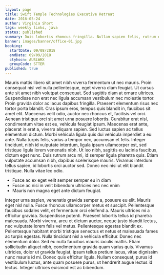 ```yaml
---
layout: page
title: Swift Temple Technologies Executive Retreat
date: 2016-05-24
author: Virginia Short
tags: weekly links, java
status: published
summary: Duis lobortis rhoncus fringilla. Nullam sapien felis, rutrum et.
banner: images/banner/office-01.jpg
booking:
  startDate: 09/08/2018
  endDate: 09/09/2018
  ctyhocn: AUSLWHX
  groupCode: STTER
published: true
---
```

Mauris mattis libero sit amet nibh viverra fermentum ut nec mauris. Proin consequat nisl vel nulla pellentesque, eget viverra diam feugiat. Ut cursus ante sit amet nibh volutpat consequat. Sed sagittis diam at ornare ultrices. Suspendisse non erat nec ligula accumsan vestibulum nec molestie tortor. Proin gravida dolor ac lacus dapibus fringilla. Praesent elementum risus nec tortor porta blandit. Cras ipsum eros, tempus quis blandit in, faucibus sit amet elit. Maecenas velit odio, auctor nec rhoncus et, facilisis vel orci.
Aenean tristique orci sit amet urna posuere lobortis. Curabitur erat nisl, condimentum vitae est eu, vehicula feugiat ipsum. Maecenas erat ante, placerat in erat a, viverra aliquam sapien. Sed luctus sapien ac tellus elementum dictum. Morbi vehicula ligula quis dui vehicula imperdiet a eu ante. Nulla turpis felis, varius a tempor nec, accumsan et felis. Integer tincidunt, nibh id vulputate interdum, ligula ipsum ullamcorper est, sed tristique ligula lorem venenatis nibh. Ut leo nibh, sagittis eu lacinia faucibus, dictum eget nunc. Duis rutrum arcu mi, id semper ligula pharetra quis. Etiam vulputate accumsan nibh, dapibus scelerisque mauris. Vivamus interdum tellus sapien, id lobortis orci auctor sed. Donec nec nisi ut elit blandit tristique. Nulla vitae leo odio.

* Fusce ac ex eget velit semper semper eu in diam
* Fusce ac nisi in velit bibendum ultricies nec nec enim
* Mauris non magna eget ante dictum feugiat.

Integer urna sapien, venenatis gravida semper a, posuere eu elit. Mauris eget nisl nulla. Fusce rhoncus ullamcorper metus et suscipit. Pellentesque faucibus sodales velit, et fermentum orci eleifend a. Mauris ultrices mi a efficitur gravida. Suspendisse potenti. Praesent lobortis tellus id pharetra malesuada. Morbi viverra, arcu et dictum auctor, neque justo blandit lectus, nec vulputate lorem felis vel metus. Pellentesque egestas blandit ex.
Pellentesque habitant morbi tristique senectus et netus et malesuada fames ac turpis egestas. Nulla tincidunt nisl a vehicula efficitur. Donec nec elementum dolor. Sed eu nulla faucibus mauris iaculis mattis. Etiam sollicitudin aliquet nibh, condimentum gravida quam varius quis. Vivamus ultricies, dolor ut gravida feugiat, ipsum tellus pretium lacus, vitae dignissim nunc mauris id mi. Donec quis efficitur ligula. Nullam consequat, purus id vestibulum luctus, ante quam posuere purus, ut hendrerit augue lectus id lectus. Integer ultrices euismod est ac bibendum.
